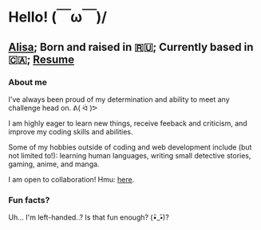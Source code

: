 # Hello! (￣ω￣)/

## [Alisa](https://alisacodes.dev/); Born and raised in 🇷🇺;  Currently based in 🇨🇦; [Resume](https://bit.ly/3ikHX4e)

### About me 

I've always been proud of my determination and ability to meet any challenge head on. ᕕ( ᐛ )ᕗ

I am highly eager to learn new things, receive feeback and criticism, and improve my coding skills and abilities. 

Some of my hobbies outside of coding and web development include (but not limited to!): learning human languages, writing small detective stories, gaming, anime, and manga. 

I am open to collaboration! Hmu: [here](https://twitter.com/alisacodes). 

### Fun facts? 
Uh... I'm left-handed..? Is that fun enough? (•ิ_•ิ)?
